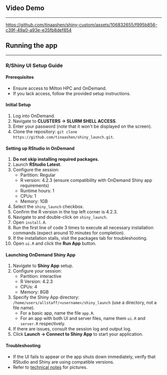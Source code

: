 ## Video Demo
--- 
https://github.com/tinaashen/shiny-custom/assets/106832655/f995b856-c39f-49a0-a93e-e35fb8def854

## Running the app
---
### R/Shiny UI Setup Guide

#### Prerequisites
- Ensure access to Milton HPC and OnDemand.
- If you lack access, follow the provided setup instructions.

#### Initial Setup
1. Log into OnDemand.
2. Navigate to **CLUSTERS -> SLURM SHELL ACCESS**.
3. Enter your password (note that it won't be displayed on the screen).
4. Clone the repository: `git clone https://github.com/tinaashen/shiny_launch.git`.

#### Setting up RStudio in OnDemand
1. **Do not skip installing required packages.**
2. Launch **RStudio Latest**.
3. Configure the session:
   - Partition: Regular
   - R version: 4.2.3 (ensure compatibility with OnDemand Shiny app requirements)
   - Runtime hours: 1
   - CPUs: 1
   - Memory: 1GB
4. Select the `shiny_launch` checkbox.
5. Confirm the R version in the top left corner is 4.2.3.
6. Navigate to and double-click on `shiny_launch`.
7. Open `install.R`.
8. Run the first line of code 3 times to execute all necessary installation commands (expect around 10 minutes for completion).
9. If the installation stalls, visit the packages tab for troubleshooting.
10. Open `ui.R` and click the **Run App** button.

#### Launching OnDemand Shiny App
1. Navigate to **Shiny App** setup.
2. Configure your session:
   - Partition: interactive
   - R Version: 4.2.3
   - CPUs: 4
   - Memory: 8GB
3. Specify the Shiny App directory: `/home/users/allstaff/<username>/shiny_launch` (use a directory, not a file name).
   - For a basic app, name the file `app.R`.
   - For an app with both UI and server files, name them `ui.R` and `server.R` respectively.
4. If there are issues, consult the session log and output log.
5. Click **Launch -> Connect to Shiny App** to start your application.

#### Troubleshooting
- If the UI fails to appear or the app shuts down immediately, verify that RStudio and Shiny are using compatible versions.
- Refer to [technical notes]("https://wehieduau.sharepoint.com/:w:/r/sites/StudentInternGroupatWEHI/Shared%20Documents/Image%20Introduction/2023-2024%20Summer%20Technical%20Notes/Technical%20Notes%20Shiny.docx?d=w488b868b75aa460eaea8ace0ef2cc5e2&csf=1&web=1&e=FBHNic") for pictures.



